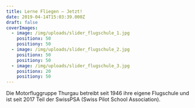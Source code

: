 ```yaml
---
title: Lerne Fliegen – Jetzt!
date: 2019-04-14T15:03:39.000Z
draft: false
coverImages:
  - image: /img/uploads/slider_flugschule_1.jpg
    positionx: 50
    positiony: 50
  - image: /img/uploads/slider_flugschule_2.jpg
    positionx: 50
    positiony: 50
  - image: /img/uploads/slider_flugschule_3.jpg
    positionx: 20
    positiony: 50
---
```

Die Motorfluggruppe Thurgau betreibt seit 1946 ihre eigene Flugschule und ist seit 2017 Teil der SwissPSA (Swiss Pilot School Association).
